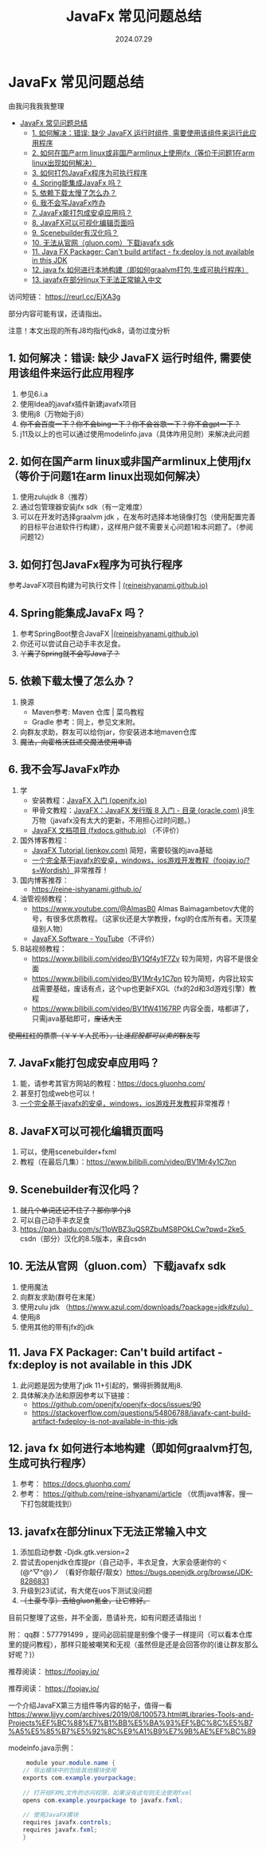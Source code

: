 ﻿---
title: JavaFx 常见问题总结
date: 2024.07.29
tags: 
 - JavaFx
categories:
 - dev
---

# JavaFx 常见问题总结
由我问我我我整理
<!-- TOC -->
* [JavaFx 常见问题总结](#javafx-常见问题总结)
  * [1. 如何解决：错误: 缺少 JavaFX 运行时组件, 需要使用该组件来运行此应用程序](#1-如何解决错误-缺少-javafx-运行时组件-需要使用该组件来运行此应用程序)
  * [2. 如何在国产arm linux或非国产armlinux上使用jfx（等价于问题1在arm linux出现如何解决）](#2-如何在国产arm-linux或非国产armlinux上使用jfx等价于问题1在arm-linux出现如何解决)
  * [3. 如何打包JavaFx程序为可执行程序](#3-如何打包javafx程序为可执行程序)
  * [4. Spring能集成JavaFx 吗？](#4-spring能集成javafx-吗)
  * [5. 依赖下载太慢了怎么办？](#5-依赖下载太慢了怎么办)
  * [6. 我不会写JavaFx咋办](#6-我不会写javafx咋办)
  * [7. JavaFx能打包成安卓应用吗？](#7-javafx能打包成安卓应用吗)
  * [8. JavaFX可以可视化编辑页面吗](#8-javafx可以可视化编辑页面吗)
  * [9. Scenebuilder有汉化吗？](#9-scenebuilder有汉化吗)
  * [10. 无法从官网（gluon.com）下载javafx sdk](#10-无法从官网gluoncom下载javafx-sdk)
  * [11. Java FX Packager: Can't build artifact - fx:deploy is not available in this JDK](#11-java-fx-packager-cant-build-artifact---fxdeploy-is-not-available-in-this-jdk)
  * [12. java fx 如何进行本地构建（即如何graalvm打包,生成可执行程序）](#12-java-fx-如何进行本地构建即如何graalvm打包生成可执行程序)
  * [13. javafx在部分linux下无法正常输入中文](#13-javafx在部分linux下无法正常输入中文)
<!-- TOC -->
访问短链：
https://reurl.cc/EjXA3g

部分内容可能有误，还请指出。

注意！本文出现的所有J8均指代jdk8，请勿过度分析

## 1. 如何解决：错误: 缺少 JavaFX 运行时组件, 需要使用该组件来运行此应用程序
1. 参见6.i.a
2. 使用Idea的javafx插件新建javafx项目
3. 使用j8（万物始于j8）
4. ~~你不会百度一下？你不会bing一下？你不会谷歌一下？你不会gpt一下？~~
5. j11及以上的也可以通过使用modelinfo.java（具体咋用见附）来解决此问题

## 2. 如何在国产arm linux或非国产armlinux上使用jfx（等价于问题1在arm linux出现如何解决）
1. 使用zulujdk 8（推荐）
2. 通过包管理器安装jfx sdk（有一定难度）
3. 可以在开发时选择graalvm jdk ，在发布时选择本地镜像打包（使用配置完善的目标平台进软件行构建），这样用户就不需要关心问题1和本问题了。（参阅问题12）

## 3. 如何打包JavaFx程序为可执行程序
参考JavaFX项目构建为可执行文件 | [(reineishyanami.github.io)](https://reine-ishyanami.github.io)

## 4. Spring能集成JavaFx 吗？
1. 参考SpringBoot整合JavaFX |[(reineishyanami.github.io)](https://reine-ishyanami.github.io)
2. 你还可以尝试自己动手丰衣足食。
3. ~~丫离了Spring就不会写Java了？~~

## 5. 依赖下载太慢了怎么办？
1. 换源
   - Maven参考: Maven 仓库 | 菜鸟教程
   - Gradle 参考：同上，参见文末附。
2. 向群友求助，群友可以给你jar，你安装进本地maven仓库
3. ~~魔法，向霍格沃兹递交魔法使用申请~~

## 6. 我不会写JavaFx咋办
1. 学
   - 安装教程：[JavaFX 入门 (openjfx.io)](https://openjfx.io/openjfx-docs/#install-javafx)
   - 甲骨文教程：[JavaFX：JavaFX 发行版 8 入门 - 目录 (oracle.com)](https://docs.oracle.com/javase/8/javafx/get-started-tutorial/index.html) j8生万物（javafx没有太大的更新，不用担心过时问题。）
   - [JavaFX 文档项目 (fxdocs.github.io)](https://fxdocs.github.io/docs/html5/) （不评价）
2. 国外博客教程：
   - [JavaFX Tutorial (jenkov.com)](https://jenkov.com/tutorials/javafx/index.html) 简短，需要较强的java基础
   - [一个完全基于javafx的安卓，windows，ios游戏开发教程（foojay.io/?s=Wordish）](https://foojay.io/?s=Wordish)非常推荐！
3. 国内博客推荐：
   - https://reine-ishyanami.github.io/
4. 油管视频教程：
   - https://www.youtube.com/@AlmasB0 Almas Baimagambetov大佬的号，有很多优质教程。（这家伙还是大学教授，fxgl的仓库所有者。天顶星级别人物）
   -  [JavaFX Software - YouTube](https://www.youtube.com/playlist?list=PL4h6ypqTi3RR_bhBk6PtLfD83YkaJXXxw)（不评价）
5. B站视频教程：
   - <https://www.bilibili.com/video/BV1Qf4y1F7Zv> 较为简短，内容不是很全面
   - <https://www.bilibili.com/video/BV1Mr4y1C7pn> 较为简短，内容比较实战需要基础，废话有点，这个up也更新FXGL（fx的2d和3d游戏引擎）教程
   - <https://www.bilibili.com/video/BV1fW41167RP> 内容全面，啥都讲了，只需java基础即可，~~废话大王~~

~~使用红红的票票（￥￥￥人民币），让*连屁股都可以卖的*群友写~~

## 7. JavaFx能打包成安卓应用吗？
1. 能，请参考其官方网站的教程：https://docs.gluonhq.com/
2. 甚至打包成web也可以！
3. [一个完全基于javafx的安卓，windows，ios游戏开发教程](https://foojay.io/?s=Wordish)非常推荐！

## 8. JavaFX可以可视化编辑页面吗
1. 可以，使用scenebuilder+fxml
2. 教程（在最后几集）：https://www.bilibili.com/video/BV1Mr4y1C7pn

## 9. Scenebuilder有汉化吗？
1. ~~就几个单词还记不住了？那你学个j8~~
2. 可以自己动手丰衣足食
3. https://pan.baidu.com/s/11pWBZ3uQSRZbuMS8POkLCw?pwd=2ke5  csdn（部分）汉化的8.5版本，来自csdn

## 10. 无法从官网（gluon.com）下载javafx sdk
1. 使用魔法
2. 向群友求助(群号在末尾）
3. 使用zulu jdk （https://www.azul.com/downloads/?package=jdk#zulu）
4. 使用j8
5. 使用其他的带有jfx的jdk

## 11. Java FX Packager: Can't build artifact - fx:deploy is not available in this JDK
1. 此问题是因为使用了jdk 11+引起的，懒得折腾就用j8.
2. 具体解决办法和原因参考以下链接：
   - https://github.com/openjfx/openjfx-docs/issues/90
   - https://stackoverflow.com/questions/54806788/javafx-cant-build-artifact-fxdeploy-is-not-available-in-this-jdk

## 12. java fx 如何进行本地构建（即如何graalvm打包,生成可执行程序）
1. 参考： https://docs.gluonhq.com/
2. 参考： https://github.com/reine-ishyanami/article （优质java博客，搜一下打包就能找到）

## 13. javafx在部分linux下无法正常输入中文
1. 添加启动参数 -Djdk.gtk.version=2
2. 尝试去openjdk仓库提pr（自己动手，丰衣足食，大家会感谢你的ヾ(@^▽^@)ノ （看好你靓仔/靓女）https://bugs.openjdk.org/browse/JDK-8286831
3. 升级到23试试，有大佬在uos下测试没问题
4. ~~（土豪专享）去给gluon氪金，让它修好。~~

目前只整理了这些，并不全面，恳请补充，如有问题还请指出！

附：
qq群：577791499 ，提问必回前提是别像个傻子一样提问（可以看本仓库里的提问教程），那样只能被嘲笑和无视（虽然但是还是会回答你的(谁让群友那么好呢？)）

推荐阅读：
https://foojay.io/

推荐阅读：
https://foojay.io/ 

一个介绍JavaFX第三方组件等内容的帖子，值得一看
https://www.ljjyy.com/archives/2019/08/100573.html#Libraries-Tools-and-Projects%EF%BC%88%E7%B1%BB%E5%BA%93%EF%BC%8C%E5%B7%A5%E5%85%B7%E5%92%8C%E9%A1%B9%E7%9B%AE%EF%BC%89

modeinfo.java示例：
```java
     module your.module.name {
    // 导出模块中的包给其他模块使用
    exports com.example.yourpackage;
    
    // 打开给FXML文件的访问权限，如果没有这句则无法使用fxml
    opens com.example.yourpackage to javafx.fxml;
    
    // 使用JavaFX模块
    requires javafx.controls;
    requires javafx.fxml;
    }
````
